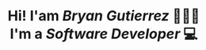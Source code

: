 <h1 align="center"> Hi! I'am <em>Bryan Gutierrez</em> 🙋🏻‍♂️<br/>
I'm a <em>Software Developer</em> 💻
</h1>